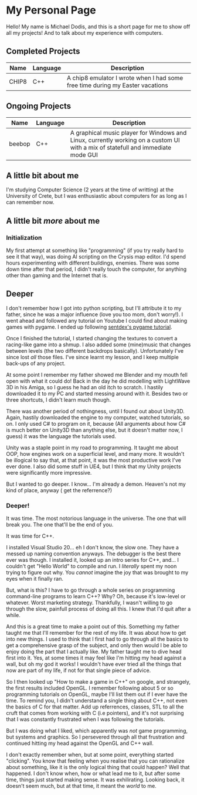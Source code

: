 
# My Personal Page
Hello! My name is Michael Dodis, and this is a short page for me to show off all my projects!
And to talk about my experience with computers.

## Completed Projects

| Name      |   Language    |   Description |
| --------- | ------------- | ------------- |
|CHIP8      |C++            | A chip8 emulator I wrote when I had some free time during my Easter vacations|

## Ongoing Projects

| Name      |   Language    |   Description |
| --------- | ------------- | ------------- |
| beebop    |C++            | A graphical music player for Windows and Linux, currently working on a custom UI with a mix of statefull and immediate mode GUI|


## A little bit about me
I'm studying Computer Science (2 years at the time of writting) at the University of Crete, but I was enthusiastic about
computers for as long as I can remember now.

## A little bit *more* about me

### Initialization

My first attempt at something like "programming" (if you try really hard to see it that way), was doing AI scripting
on the Crysis map editor. I'd spend hours experimenting with different buildings, enemies. There was some down
time after that period, I didn't really touch the computer, for anything other than gaming and the Internet
that is.

## Deeper

I don't remember how I got into python scripting, but I'll attribute it to my father, since he was a major influence
(love you too mom, don't worry!). I went ahead and followed any tutorial on Youtube I could find about making
games with pygame. I ended up following [sentdex's pygame tutorial](https://www.youtube.com/watch?v=ujOTNg17LjI).

Once I finished the tutorial, I started changing the textures to convert a racing-like game into a shmup.
I also added some (mine)music that changes between levels (the two different backdrops basically). Unfortunately
I've since lost _all_ those files. I've since learnt my lesson, and I keep multiple back-ups of any project.

At some point I remember my father showed me Blender and my mouth fell open with what it could do!
Back in the day he did modelling with LightWave 3D in his Amiga, so I guess he had an old itch to
scratch. I hastily downloaded it to my PC and started messing around with it. Besides two or three 
shortcuts, I didn't learn much though.

There was another period of nothingness, until I found out about Unity3D. Again, hastily downloaded the
engine to my computer, watched tutorials, so on. I only used C# to program on it, because (All arguments
about how C# is much better on Unity3D than anything else, but it doesn't matter now, I guess) it
was the language the tutorials used.


Unity was a staple point in my road to programming. It taught me about OOP, how engines work on a superficial
level, and many more. It wouldn't be illogical to say that, at that point, it was the most productive work
I've ever done. I also did some stuff in UE4, but I think that my Unity projects were significantly more
impressive.

[comment]: <> (TODO: pictures!)

But I wanted to go deeper. I know... I'm already a demon. Heaven's not my kind of place, anyway ( get the referrence?)

### Deeper!

It was time. The most notorious language in the universe. The one that will break you. The one that'll be
the end of you.

It was time for C++.

I installed Visual Studio 20... eh I don't know, the slow one. They have a messed up naming convention
anyways. The debugger is the best there ever was though. I installed it, looked up an intro series for
C++, and... I couldn't get "Hello World" to compile and run. I *literally* spent my noon trying to figure
out why. You _cannot_ imagine the joy that was brought to my eyes when it finally ran.

But, what is this? I have to go through a whole series on programming command-line programs to learn C++?
Why? Oh, because it's low-level or whatever. Worst marketing strategy. Thankfully, I wasn't willing to go
through the slow, painfull process of doing all this. I knew that I'd quit after a while.

And this is a great time to make a point out of this. Something my father taught me that I'll remember for
the rest of my life. It was about how to get into new things. I used to think that I first had to go through
all the basics to get a comprehensive grasp of the subject, and only then would I be able to enjoy doing
the part that I actually like. My father taught me to dive head first into it. Yes, at some times it may
feel like I'm hitting my head against a wall, but oh my god it works! I wouldn't have ever tried all the
things that now are part of my life, if not for that single piece of advice.

So I then looked up "How to make a game in C++" on google, and strangely, the first results included OpenGL.
I remember following about 5 or so programming tutorials on OpenGL, maybe I'll list them out if I ever
have the time. To remind you, I didn't understand a single thing about C++, not even the basics of C for that
matter. Add up referrences, classes, STL to all the cruft that comes from working with C (i.e pointers), and
it's not surprising that I was constantly frustrated when I was following the tutorials.

But I was doing what I liked, which apparently was *not* game programming, but systems and graphics. So I
persevered through all that frustration and continued hitting my head against the OpenGL and C++ wall.

I don't exactly remember when, but at some point, everything started "clicking". You know that feeling when
you realise that you can rationalize about something, like it is the only logical thing that could happen?
Well that happened. I don't know when, how or what lead me to it, but after some time, things just started
making sense. It was exhilirating. Looking back, it doesn't seem much, but at that time, it meant the *world*
to me.
